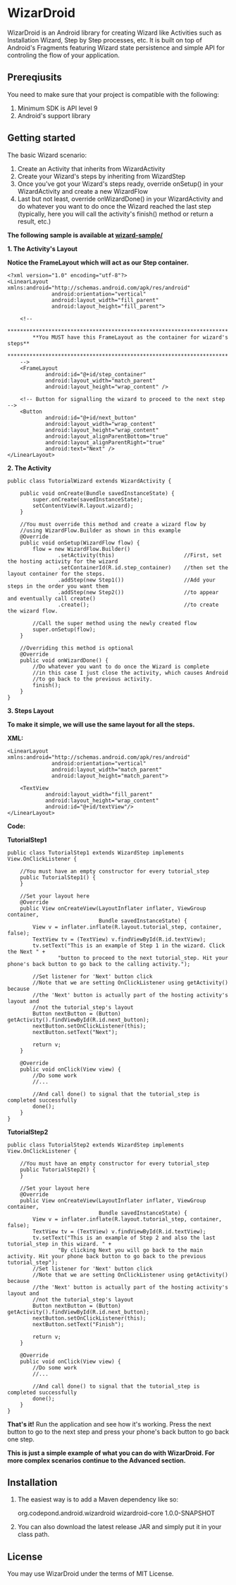 WizarDroid
==========

WizarDroid is an Android library for creating Wizard like Activities such as Installation Wizard, 
Step by Step processes, etc. It is built on top of Android's Fragments featuring Wizard state persistence 
and simple API for controling the flow of your application. 

Prereqiusits
------------

You need to make sure that your project is compatible with the following:

1.	Minimum SDK is API level 9
2.	Android's support library

Getting started
---------------

The basic Wizard scenario:

1.	Create an Activity that inherits from WizardActivity
2.	Create your Wizard's steps by inheriting from WizardStep
3.	Once you've got your Wizard's steps ready, override onSetup() in your WizardActivity and create a new WizardFlow
4.	Last but not least, override onWizardDone() in your WizardActivity and do whatever you want to do once the Wizard reached the last step (typically, here you will call the activity's finish() method or return a result, etc.)

**The following sample is available at [wizard-sample/](https://github.com/Nimrodda/WizarDroid/wizard-sample/)**

**1.	The Activity's Layout**

**Notice the FrameLayout which will act as our Step container.**

	<?xml version="1.0" encoding="utf-8"?>
    <LinearLayout xmlns:android="http://schemas.android.com/apk/res/android"
                  android:orientation="vertical"
                  android:layout_width="fill_parent"
                  android:layout_height="fill_parent">

        <!--
            **********************************************************************
            **You MUST have this FrameLayout as the container for wizard's steps**
            **********************************************************************
        -->
        <FrameLayout
                android:id="@+id/step_container"
                android:layout_width="match_parent"
                android:layout_height="wrap_content" />

        <!-- Button for signalling the wizard to proceed to the next step -->
        <Button
                android:id="@+id/next_button"
                android:layout_width="wrap_content"
                android:layout_height="wrap_content"
                android:layout_alignParentBottom="true"
                android:layout_alignParentRight="true"
                android:text="Next" />
    </LinearLayout>

**2.	The Activity**

	public class TutorialWizard extends WizardActivity {

        public void onCreate(Bundle savedInstanceState) {
            super.onCreate(savedInstanceState);
            setContentView(R.layout.wizard);
        }

        //You must override this method and create a wizard flow by
        //using WizardFlow.Builder as shown in this example
        @Override
        public void onSetup(WizardFlow flow) {
            flow = new WizardFlow.Builder()
                    .setActivity(this)                      //First, set the hosting activity for the wizard
                    .setContainerId(R.id.step_container)    //then set the layout container for the steps.
                    .addStep(new Step1())                   //Add your steps in the order you want them
                    .addStep(new Step2())                   //to appear and eventually call create()
                    .create();                              //to create the wizard flow.

            //Call the super method using the newly created flow
            super.onSetup(flow);
        }

        //Overriding this method is optional
        @Override
        public void onWizardDone() {
            //Do whatever you want to do once the Wizard is complete
            //in this case I just close the activity, which causes Android
            //to go back to the previous activity.
            finish();
        }
	}

**3.	Steps Layout**

**To make it simple, we will use the same layout for all the steps.**

**XML:**

	<LinearLayout xmlns:android="http://schemas.android.com/apk/res/android"
                  android:orientation="vertical"
                  android:layout_width="match_parent"
                  android:layout_height="match_parent">

        <TextView
                android:layout_width="fill_parent"
                android:layout_height="wrap_content"
                android:id="@+id/textView"/>
    </LinearLayout>

**Code:**

**TutorialStep1**

	public class TutorialStep1 extends WizardStep implements View.OnClickListener {

        //You must have an empty constructor for every tutorial_step
        public TutorialStep1() {
        }

        //Set your layout here
        @Override
        public View onCreateView(LayoutInflater inflater, ViewGroup container,
                                 Bundle savedInstanceState) {
            View v = inflater.inflate(R.layout.tutorial_step, container, false);
            TextView tv = (TextView) v.findViewById(R.id.textView);
            tv.setText("This is an example of Step 1 in the wizard. Click the Next " +
                    "button to proceed to the next tutorial_step. Hit your phone's back button to go back to the calling activity.");

            //Set listener for 'Next' button click
            //Note that we are setting OnClickListener using getActivity() because
            //the 'Next' button is actually part of the hosting activity's layout and
            //not the tutorial_step's layout
            Button nextButton = (Button) getActivity().findViewById(R.id.next_button);
            nextButton.setOnClickListener(this);
            nextButton.setText("Next");

            return v;
        }

        @Override
        public void onClick(View view) {
            //Do some work
            //...

            //And call done() to signal that the tutorial_step is completed successfully
            done();
        }
    }

**TutorialStep2**

    public class TutorialStep2 extends WizardStep implements View.OnClickListener {

        //You must have an empty constructor for every tutorial_step
        public TutorialStep2() {
        }

        //Set your layout here
        @Override
        public View onCreateView(LayoutInflater inflater, ViewGroup container,
                                 Bundle savedInstanceState) {
            View v = inflater.inflate(R.layout.tutorial_step, container, false);
            TextView tv = (TextView) v.findViewById(R.id.textView);
            tv.setText("This is an example of Step 2 and also the last tutorial_step in this wizard. " +
                    "By clicking Next you will go back to the main activity. Hit your phone back button to go back to the previous tutorial_step");
            //Set listener for 'Next' button click
            //Note that we are setting OnClickListener using getActivity() because
            //the 'Next' button is actually part of the hosting activity's layout and
            //not the tutorial_step's layout
            Button nextButton = (Button) getActivity().findViewById(R.id.next_button);
            nextButton.setOnClickListener(this);
            nextButton.setText("Finish");

            return v;
        }

        @Override
        public void onClick(View view) {
            //Do some work
            //...

            //And call done() to signal that the tutorial_step is completed successfully
            done();
        }
    }

**That's it!** Run the application and see how it's working.
Press the next button to go to the next step and press your phone's back button to go back one step.

**This is just a simple example of what you can do with WizarDroid.
For more complex scenarios continue to the Advanced section.**

Installation
------------

1.	The easiest way is to add a Maven dependency like so:

    <dependency>
		<groupId>org.codepond.android.wizardroid</groupId>
		<artifactId>wizardroid-core</artifactId>
		<version>1.0.0-SNAPSHOT</version>
	</dependency>

2.	You can also download the latest release JAR and simply put it in your class path.

License
-------

You may use WizarDroid under the terms of MIT License.
